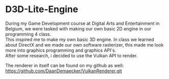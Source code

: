 # D3D-Lite-Engine  
During my Game Development course at Digital Arts and Entertainment in Belgium, we were tasked with making our own basic 2D engine in our programming 4 class.  
This inspired me to make my own basic 3D engine. In class we learned about DirectX and we made our own software rasterizer, this made me look more into graphics programming and graphics API's.  
After some research, i decided to use the Vulkan API to render.  

The renderer in itself can be found on my github as well:  
https://github.com/DaanDemaecker/VulkanRenderer.git
